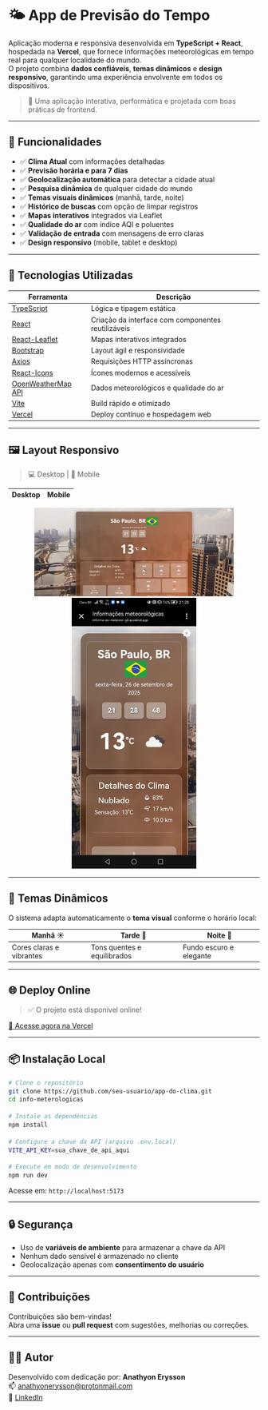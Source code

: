 # 🌤 App de Previsão do Tempo

Aplicação moderna e responsiva desenvolvida em **TypeScript + React**, hospedada na **Vercel**, que fornece informações meteorológicas em tempo real para qualquer localidade do mundo.  
O projeto combina **dados confiáveis**, **temas dinâmicos** e **design responsivo**, garantindo uma experiência envolvente em todos os dispositivos.  

> 🚀 Uma aplicação interativa, performática e projetada com boas práticas de frontend.

---

## 📌 Funcionalidades

- ✅ **Clima Atual** com informações detalhadas  
- ✅ **Previsão horária e para 7 dias**  
- ✅ **Geolocalização automática** para detectar a cidade atual  
- ✅ **Pesquisa dinâmica** de qualquer cidade do mundo  
- ✅ **Temas visuais dinâmicos** (manhã, tarde, noite)  
- ✅ **Histórico de buscas** com opção de limpar registros  
- ✅ **Mapas interativos** integrados via Leaflet  
- ✅ **Qualidade do ar** com índice AQI e poluentes  
- ✅ **Validação de entrada** com mensagens de erro claras  
- ✅ **Design responsivo** (mobile, tablet e desktop)  

---

## 🧪 Tecnologias Utilizadas

| Ferramenta | Descrição |
|------------|-----------|
| [TypeScript](https://www.typescriptlang.org/) | Lógica e tipagem estática |
| [React](https://react.dev/) | Criação da interface com componentes reutilizáveis |
| [React-Leaflet](https://react-leaflet.js.org/) | Mapas interativos integrados |
| [Bootstrap](https://getbootstrap.com/) | Layout ágil e responsividade |
| [Axios](https://axios-http.com/) | Requisições HTTP assíncronas |
| [React-Icons](https://react-icons.github.io/react-icons/) | Ícones modernos e acessíveis |
| [OpenWeatherMap API](https://openweathermap.org/) | Dados meteorológicos e qualidade do ar |
| [Vite](https://vitejs.dev/) | Build rápido e otimizado |
| [Vercel](https://vercel.com/) | Deploy contínuo e hospedagem web |

---

## 🖼️ Layout Responsivo

> 💻 Desktop | 📱 Mobile

| Desktop             | Mobile              |
|---------------------|---------------------|
<div align="center">
  <img src="https://github.com/Anathyon/informa--es-meteorol-gicas/blob/main/info-meterologicas/public/assets/app-desktop.png" width="400" alt="Versão Desktop" />
  <img src="https://github.com/Anathyon/informa--es-meteorol-gicas/blob/main/info-meterologicas/public/assets/app-mobile.jpg" width="250" alt="Versão Mobile" />
</div>

---

## 🎨 Temas Dinâmicos

O sistema adapta automaticamente o **tema visual** conforme o horário local:  

| Manhã ☀️ | Tarde 🌇 | Noite 🌙 |
|----------|----------|----------|
| Cores claras e vibrantes | Tons quentes e equilibrados | Fundo escuro e elegante |

---

## 🌐 Deploy Online

> ✅ O projeto está disponível online!

[🔗 Acesse agora na Vercel](https://informa-es-meteorol-gicas.vercel.app/)

---

## 📦 Instalação Local

```bash
# Clone o repositório
git clone https://github.com/seu-usuario/app-do-clima.git
cd info-meterologicas

# Instale as dependências
npm install

# Configure a chave da API (arquivo .env.local)
VITE_API_KEY=sua_chave_de_api_aqui

# Execute em modo de desenvolvimento
npm run dev
```

Acesse em: `http://localhost:5173`

---

## 🔒 Segurança

- Uso de **variáveis de ambiente** para armazenar a chave da API  
- Nenhum dado sensível é armazenado no cliente  
- Geolocalização apenas com **consentimento do usuário**  

---

## 🤝 Contribuições

Contribuições são bem-vindas!  
Abra uma **issue** ou **pull request** com sugestões, melhorias ou correções.  

---

## 👨‍💻 Autor

Desenvolvido com dedicação por: **Anathyon Erysson**  
📫 anathyonerysson@protonmail.com  
🔗 [LinkedIn](https://www.linkedin.com/in/anathyonerysson/)  

